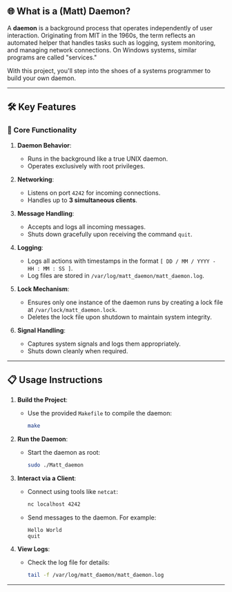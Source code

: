 ## 🌐 What is a (Matt) Daemon?

A **daemon** is a background process that operates independently of user interaction. Originating from MIT in the 1960s, the term reflects an automated helper that handles tasks such as logging, system monitoring, and managing network connections. On Windows systems, similar programs are called "services."

With this project, you'll step into the shoes of a systems programmer to build your own daemon.

---

## 🛠️ Key Features

### 🔑 Core Functionality
1. **Daemon Behavior**:
    - Runs in the background like a true UNIX daemon.
    - Operates exclusively with root privileges.

2. **Networking**:
    - Listens on port `4242` for incoming connections.
    - Handles up to **3 simultaneous clients**.

3. **Message Handling**:
    - Accepts and logs all incoming messages.
    - Shuts down gracefully upon receiving the command `quit`.

4. **Logging**:
    - Logs all actions with timestamps in the format `[ DD / MM / YYYY - HH : MM : SS ]`.
    - Log files are stored in `/var/log/matt_daemon/matt_daemon.log`.

5. **Lock Mechanism**:
    - Ensures only one instance of the daemon runs by creating a lock file at `/var/lock/matt_daemon.lock`.
    - Deletes the lock file upon shutdown to maintain system integrity.

6. **Signal Handling**:
    - Captures system signals and logs them appropriately.
    - Shuts down cleanly when required.

---

## 📋 Usage Instructions

1. **Build the Project**:
    - Use the provided `Makefile` to compile the daemon:
      ```bash
      make
      ```

2. **Run the Daemon**:
    - Start the daemon as root:
      ```bash
      sudo ./Matt_daemon
      ```

3. **Interact via a Client**:
    - Connect using tools like `netcat`:
      ```bash
      nc localhost 4242
      ```
    - Send messages to the daemon. For example:
      ```plaintext
      Hello World
      quit
      ```

4. **View Logs**:
    - Check the log file for details:
      ```bash
      tail -f /var/log/matt_daemon/matt_daemon.log
      ```

---

